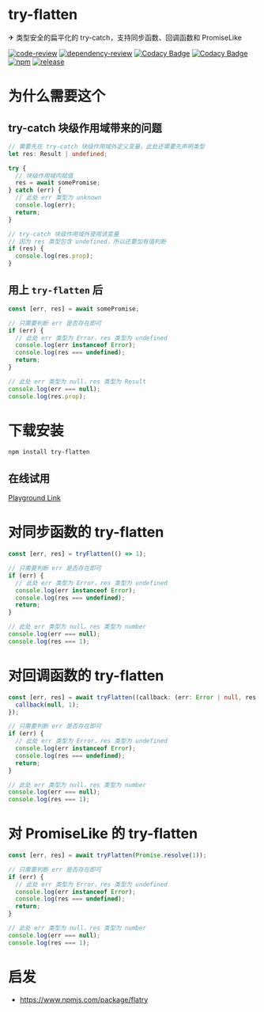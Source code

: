# try-flatten

✈ 类型安全的扁平化的 try-catch，支持同步函数、回调函数和 PromiseLike

[![code-review](https://github.com/FrontEndDev-org/try-flatten/actions/workflows/code-review.yml/badge.svg)](https://github.com/FrontEndDev-org/try-flatten/actions/workflows/code-review.yml)
[![dependency-review](https://github.com/FrontEndDev-org/try-flatten/actions/workflows/dependency-review.yml/badge.svg)](https://github.com/FrontEndDev-org/try-flatten/actions/workflows/dependency-review.yml)
[![Codacy Badge](https://app.codacy.com/project/badge/Grade/948a21cc839b431490dd8b8bf22628c3)](https://app.codacy.com/gh/FrontEndDev-org/try-flatten/dashboard?utm_source=gh&utm_medium=referral&utm_content=&utm_campaign=Badge_grade)
[![Codacy Badge](https://app.codacy.com/project/badge/Coverage/948a21cc839b431490dd8b8bf22628c3)](https://app.codacy.com/gh/FrontEndDev-org/try-flatten/dashboard?utm_source=gh&utm_medium=referral&utm_content=&utm_campaign=Badge_coverage)
[![npm](https://img.shields.io/npm/v/try-flatten)](https://npmjs.com/package/try-flatten)
[![release](https://img.shields.io/github/v/release/FrontEndDev-org/try-flatten)](https://github.com/FrontEndDev-org/try-flatten/releases)

# 为什么需要这个

## try-catch 块级作用域带来的问题

```ts
// 需要先在 try-catch 块级作用域外定义变量，此处还需要先声明类型
let res: Result | undefined;

try {
  // 块级作用域内赋值
  res = await somePromise;
} catch (err) {
  // 此处 err 类型为 unknown
  console.log(err);
  return;
}

// try-catch 块级作用域外使用该变量
// 因为 res 类型包含 undefined，所以还要加有值判断
if (res) {
  console.log(res.prop);
}
```

## 用上 `try-flatten` 后

```ts
const [err, res] = await somePromise;

// 只需要判断 err 是否存在即可
if (err) {
  // 此处 err 类型为 Error，res 类型为 undefined
  console.log(err instanceof Error);
  console.log(res === undefined);
  return;
}

// 此处 err 类型为 null，res 类型为 Result
console.log(err === null);
console.log(res.prop);
```

# 下载安装

```shell
npm install try-flatten
```

## 在线试用

[Playground Link](https://www.typescriptlang.org/zh/play?#code/JYWwDg9gTgLgBAbzjKBPAYgGwIYxgUwDs4BfOAMyghDgHIVUBacnPI2gbgCgv8APSLAoBXQgGMYwCMWwBnWflgA5YZkwAKAG7ZMw-AC44hVZgCUiLnDhR8MYVGLbd+OAF53Rk9xI9+g+OSiElIy8oowAKqEACb45MCE+NFaOnqGorHxidHmCJbWtvaOqS7urnAZcQlJ3r4C0AFBktJwcgqwAKJQVFApzoZdPbn5NnYOcE56cABk0xMlcAmyMNji+BDkcIPQtbz1QoHizaHtMCogAEaKfWmel4rDVqNFyKhg65uTpR60xvdQnC4Pj2-hERxCyHwy3UhGwIAMcGWUASAHMADSQ5YAYTkCPU5lcAD5WoRUI84GJpLIIJh8AA6TAQFHqehQySEFF0rm0DGw+GmbhWAjY3H43bCmAswAwKoBTa0Av4qAB1MeXB8W5iXkrJTCMs4ABtRRQDE2WQAXTcyDQWFwBEI6lVRLgAEYBTwrMBNuoDeSrG1wttel7BVZWmFYFFMtVksaXVYyPhMAoLMGQ6cVGpPd0Y8HfcphP91NGgz4SC6uBKWYA9tUAwDGK5VyVDiFUE9X5LU6sQ6TAXbBiADW6CaEPK6g7am7fcMGagA260DgAB9PGojVDDH8rlBmxMIMAcmqk8GFDAACqgdbCSX2lvJzWd8e9mEmDHOoOxrMkINt+D67or03m7AAHdsGAeAGCtNhbVHLse37QdpFLN0PS9A8fVDGB-SnLM0NOcMqmyAsoXfOB40TDVs3QtMNEDfIcPCc4N0I2R3yBUty1oAAFKgQGABQABlgF7fA61kBsxCbfdyK-PUDT-M1yiAkCwMtVgbXULjqF4+ljRpTR8HUZ1EMWZDM1QlM-VnANM1fcywxifCkiY4jSJcci6NzdMaOTHMzjzRjC3yYsXSAA)

# 对同步函数的 try-flatten

```ts
const [err, res] = tryFlatten(() => 1);

// 只需要判断 err 是否存在即可
if (err) {
  // 此处 err 类型为 Error，res 类型为 undefined
  console.log(err instanceof Error);
  console.log(res === undefined);
  return;
}

// 此处 err 类型为 null，res 类型为 number
console.log(err === null);
console.log(res === 1);
```

# 对回调函数的 try-flatten

```ts
const [err, res] = await tryFlatten((callback: (err: Error | null, res: number) => void) => {
  callback(null, 1);
});

// 只需要判断 err 是否存在即可
if (err) {
  // 此处 err 类型为 Error，res 类型为 undefined
  console.log(err instanceof Error);
  console.log(res === undefined);
  return;
}

// 此处 err 类型为 null，res 类型为 number
console.log(err === null);
console.log(res === 1);
```

# 对 PromiseLike 的 try-flatten

```ts
const [err, res] = await tryFlatten(Promise.resolve(1));

// 只需要判断 err 是否存在即可
if (err) {
  // 此处 err 类型为 Error，res 类型为 undefined
  console.log(err instanceof Error);
  console.log(res === undefined);
  return;
}

// 此处 err 类型为 null，res 类型为 number
console.log(err === null);
console.log(res === 1);
```

# 启发

- <https://www.npmjs.com/package/flatry>
